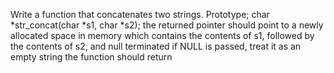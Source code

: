 Write a function that concatenates two strings. Prototype; char *str_concat(char *s1, char *s2); the returned pointer should point to a newly allocated space in memory which contains the contents of s1, followed by the contents of s2, and null terminated if NULL is passed, treat it as an empty string the function should return
